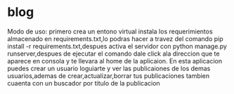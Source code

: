 # blog
Modo de uso:
primero crea un entono virtual instala los requerimientos almacenado en requirements.txt,lo podras hacer a travez del comando pip install -r requirements.txt,despues activa el servidor con python manage.py runserver,despues de ejecutar el comando dale click ala direccion que te aparece en consola y te llevara al home de la aplicaion.
En esta aplicacion puedes crear un usuario loguiarte y ver las publicaiones de los demas usuarios,ademas de crear,actualizar,borrar tus publicaciones tambien cuaenta con un buscador por titulo de la publicacion 

